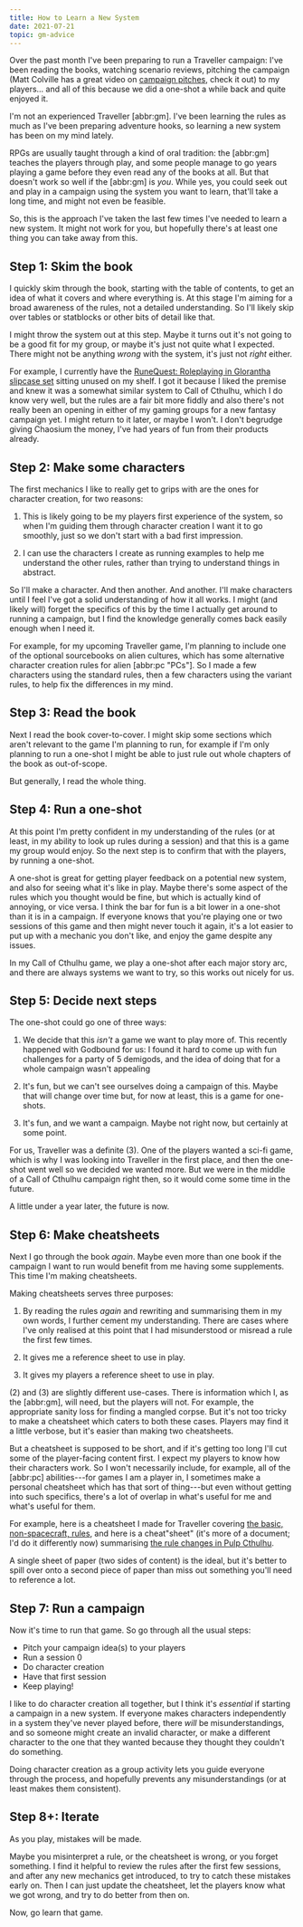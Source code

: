 ```yaml
---
title: How to Learn a New System
date: 2021-07-21
topic: gm-advice
---
```


Over the past month I've been preparing to run a Traveller
campaign: I've been reading the books, watching scenario reviews,
pitching the campaign (Matt Colville has a great video on [campaign
pitches][], check it out) to my players... and all of this because we
did a one-shot a while back and quite enjoyed it.

I'm not an experienced Traveller [abbr:gm].  I've been learning
the rules as much as I've been preparing adventure hooks, so learning
a new system has been on my mind lately.

RPGs are usually taught through a kind of oral tradition: the [abbr:gm]
teaches the players through play, and some people manage to go years
playing a game before they even read any of the books at all.  But
that doesn't work so well if the [abbr:gm] is *you*.  While yes, you
could seek out and play in a campaign using the system you want to
learn, that'll take a long time, and might not even be feasible.

So, this is the approach I've taken the last few times I've needed to
learn a new system.  It might not work for you, but hopefully there's
at least one thing you can take away from this.

[campaign pitches]: https://www.youtube.com/watch?v=MtH1SP1grxo

## Step 1: Skim the book

I quickly skim through the book, starting with the table of contents,
to get an idea of what it covers and where everything is.  At this
stage I'm aiming for a broad awareness of the rules, not a detailed
understanding.  So I'll likely skip over tables or statblocks or other
bits of detail like that.

I might throw the system out at this step.  Maybe it turns out it's
not going to be a good fit for my group, or maybe it's just not quite
what I expected.  There might not be anything *wrong* with the system,
it's just not *right* either.

For example, I currently have the [RuneQuest: Roleplaying in Glorantha
slipcase set][] sitting unused on my shelf.  I got it because I liked
the premise and knew it was a somewhat similar system to Call of Cthulhu,
which I do know very well, but the rules are a fair bit more fiddly
and also there's not really been an opening in either of my gaming
groups for a new fantasy campaign yet.  I might return to it later, or
maybe I won't.  I don't begrudge giving Chaosium the money, I've had
years of fun from their products already.

[RuneQuest: Roleplaying in Glorantha slipcase set]: https://www.chaosium.com/runequest-roleplaying-in-glorantha-slipcase-set/

## Step 2: Make some characters

The first mechanics I like to really get to grips with are the ones
for character creation, for two reasons:

1. This is likely going to be my players first experience of the
   system, so when I'm guiding them through character creation I want
   it to go smoothly, just so we don't start with a bad first
   impression.

2. I can use the characters I create as running examples to help me
   understand the other rules, rather than trying to understand things
   in abstract.

So I'll make a character.  And then another.  And another.  I'll make
characters until I feel I've got a solid understanding of how it all
works.  I might (and likely will) forget the specifics of this by the
time I actually get around to running a campaign, but I find the
knowledge generally comes back easily enough when I need it.

For example, for my upcoming Traveller game, I'm planning to
include one of the optional sourcebooks on alien cultures, which has
some alternative character creation rules for alien [abbr:pc "PCs"].  So I
made a few characters using the standard rules, then a few characters
using the variant rules, to help fix the differences in my mind.

## Step 3: Read the book

Next I read the book cover-to-cover.  I might skip some sections which
aren't relevant to the game I'm planning to run, for example if I'm
only planning to run a one-shot I might be able to just rule out whole
chapters of the book as out-of-scope.

But generally, I read the whole thing.

## Step 4: Run a one-shot

At this point I'm pretty confident in my understanding of the rules
(or at least, in my ability to look up rules during a session) and
that this is a game my group would enjoy.  So the next step is to
confirm that with the players, by running a one-shot.

A one-shot is great for getting player feedback on a potential new
system, and also for seeing what it's like in play.  Maybe there's
some aspect of the rules which you thought would be fine, but which is
actually kind of annoying, or vice versa.  I think the bar for fun is
a bit lower in a one-shot than it is in a campaign.  If everyone knows
that you're playing one or two sessions of this game and then might
never touch it again, it's a lot easier to put up with a mechanic you
don't like, and enjoy the game despite any issues.

In my Call of Cthulhu game, we play a one-shot after each major story arc,
and there are always systems we want to try, so this works out nicely
for us.

## Step 5: Decide next steps

The one-shot could go one of three ways:

1. We decide that this *isn't* a game we want to play more of.  This
   recently happened with Godbound for us: I found it hard to
   come up with fun challenges for a party of 5 demigods, and the idea
   of doing that for a whole campaign wasn't appealing

2. It's fun, but we can't see ourselves doing a campaign of this.
   Maybe that will change over time but, for now at least, this is a
   game for one-shots.

3. It's fun, and we want a campaign.  Maybe not right now, but
   certainly at some point.

For us, Traveller was a definite (3).  One of the players wanted
a sci-fi game, which is why I was looking into Traveller in the
first place, and then the one-shot went well so we decided we wanted
more.  But we were in the middle of a Call of Cthulhu campaign right then,
so it would come some time in the future.

A little under a year later, the future is now.

## Step 6: Make cheatsheets

Next I go through the book *again*.  Maybe even more than one book if
the campaign I want to run would benefit from me having some
supplements.  This time I'm making cheatsheets.

Making cheatsheets serves three purposes:

1. By reading the rules *again* and rewriting and summarising them in
   my own words, I further cement my understanding.  There are cases
   where I've only realised at this point that I had misunderstood or
   misread a rule the first few times.
   
2. It gives me a reference sheet to use in play.
   
3. It gives my players a reference sheet to use in play.

(2) and (3) are slightly different use-cases.  There is information
which I, as the [abbr:gm], will need, but the players will not.  For
example, the appropriate sanity loss for finding a mangled corpse.
But it's not too tricky to make a cheatsheet which caters to both
these cases.  Players may find it a little verbose, but it's easier
than making two cheatsheets.

But a cheatsheet is supposed to be short, and if it's getting too long
I'll cut some of the player-facing content first.  I expect my players
to know how their characters work.  So I won't necessarily include,
for example, all of the [abbr:pc] abilities---for games I am a player
in, I sometimes make a personal cheatsheet which has that sort of
thing---but even without getting into such specifics, there's a lot of
overlap in what's useful for me and what's useful for them.

For example, here is a cheatsheet I made for Traveller covering
[the basic, non-spacecraft, rules][], and here is a
cheat"sheet" (it's more of a document; I'd do it differently now)
summarising [the rule changes in Pulp Cthulhu][].

A single sheet of paper (two sides of content) is the ideal, but it's
better to spill over onto a second piece of paper than miss out
something you'll need to reference a lot.

[the basic, non-spacecraft, rules]: files/how-to-learn-a-new-system/traveller.pdf
[the rule changes in Pulp Cthulhu]: files/how-to-learn-a-new-system/pulp-cthulhu.pdf

## Step 7: Run a campaign

Now it's time to run that game.  So go through all the usual steps:

- Pitch your campaign idea(s) to your players
- Run a session 0
- Do character creation
- Have that first session
- Keep playing!

I like to do character creation all together, but I think it's
*essential* if starting a campaign in a new system.  If everyone makes
characters independently in a system they've never played before,
there *will* be misunderstandings, and so someone might create an
invalid character, or make a different character to the one that they
wanted because they thought they couldn't do something.

Doing character creation as a group activity lets you guide everyone
through the process, and hopefully prevents any misunderstandings (or
at least makes them consistent).

## Step 8+: Iterate

As you play, mistakes will be made.

Maybe you misinterpret a rule, or the cheatsheet is wrong, or you
forget something.  I find it helpful to review the rules after the
first few sessions, and after any new mechanics get introduced, to try
to catch these mistakes early on.  Then I can just update the
cheatsheet, let the players know what we got wrong, and try to do
better from then on.

Now, go learn that game.
